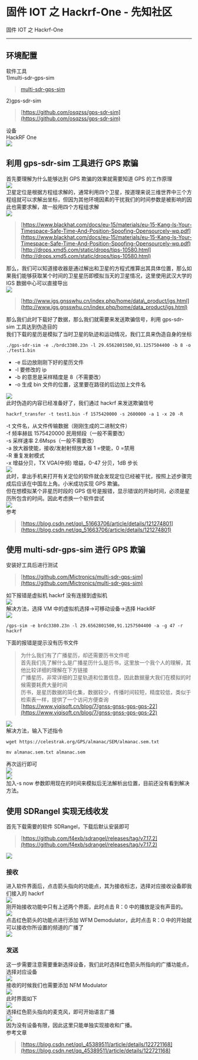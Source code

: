 

# 固件 IOT 之 Hackrf-One - 先知社区

固件 IOT 之 Hackrf-One

- - -

## 环境配置

软件工具  
1)multi-sdr-gps-sim

> [multi-sdr-gps-sim](https://github.com/Mictronics/multi-sdr-gps-sim)

2)gps-sdr-sim

> [https://github.com/osqzss/gps-sdr-sim](https://github.com/osqzss/gps-sdr-sim)

设备  
HackRF One  
[![](assets/1707954457-8c454fae7e6fb724c5bb533d212cf7f9.jpeg)](https://cdn.nlark.com/yuque/0/2023/jpeg/29034274/1701918642155-5128c1c9-4b08-4da0-9742-01205f13e8b0.jpeg?x-oss-process=image/auto-orient,1#averageHue=%23a3a19b&clientId=ue98f4ace-ffa2-4&from=paste&height=2688&id=ud930c4f9&originHeight=4032&originWidth=3024&originalType=binary&ratio=1.5&rotation=0&showTitle=false&size=3530498&status=done&style=none&taskId=u7c8a436f-696c-4a11-a232-49216660b8a&title=&width=2016)

## 利用 gps-sdr-sim 工具进行 GPS 欺骗

首先要理解为什么能够达到 GPS 欺骗的效果就需要知道 GPS 的工作原理  
[![](assets/1707954457-fc8fce884f41bae0c1e379bbcd17a696.png)](https://cdn.nlark.com/yuque/0/2023/png/29034274/1701746660804-efecb196-4c7b-4338-a690-a9af3c69ff41.png#averageHue=%23f9f9f9&clientId=u624264ca-a6a9-4&from=paste&height=596&id=u1cf6a163&originHeight=894&originWidth=1245&originalType=binary&ratio=1.5&rotation=0&showTitle=false&size=334536&status=done&style=none&taskId=u29685c6b-5d95-4d7f-9890-4bfd9b7de3b&title=&width=830)  
卫星定位是根据方程组求解的，通常利用四个卫星，按道理来说三维世界中三个方程组就可以求解出坐标，但因为其他环境因素的干扰我们的时间参数是被影响的因此也需要求解，故一般用四个方程组求解  
[![](assets/1707954457-b7afd964865d41a1cf72b4915ca1d83c.png)](https://cdn.nlark.com/yuque/0/2023/png/29034274/1701747309165-c477914c-b183-4e39-a9be-1a6387d88f10.png#averageHue=%23f2f2f2&clientId=u624264ca-a6a9-4&from=paste&height=103&id=u205a61ba&originHeight=155&originWidth=495&originalType=binary&ratio=1.5&rotation=0&showTitle=false&size=18400&status=done&style=none&taskId=u4ac80bfa-3b14-469f-a56d-a9319e6422d&title=&width=330)

> [https://www.blackhat.com/docs/eu-15/materials/eu-15-Kang-Is-Your-Timespace-Safe-Time-And-Position-Spoofing-Opensourcely-wp.pdf](https://www.blackhat.com/docs/eu-15/materials/eu-15-Kang-Is-Your-Timespace-Safe-Time-And-Position-Spoofing-Opensourcely-wp.pdf)  
> [http://drops.xmd5.com/static/drops/tips-10580.html](http://drops.xmd5.com/static/drops/tips-10580.html)

那么，我们可以知道接收器是通过解出和卫星的方程式推算出其具体位置，那么如果我们能够获取某个时间的卫星星历即模拟当天的卫星情况，这里使用武汉大学的 IGS 数据中心可以直接导出  
[![](assets/1707954457-5b4d0483f7e917bd96a31abb6bd5eb34.png)](https://cdn.nlark.com/yuque/0/2023/png/29034274/1701746853829-8eaf0d79-a7c7-48b0-b083-a2aabe95dc76.png#averageHue=%238d8f71&clientId=u624264ca-a6a9-4&from=paste&height=839&id=u643af730&originHeight=1258&originWidth=2324&originalType=binary&ratio=1.5&rotation=0&showTitle=false&size=1134032&status=done&style=none&taskId=udfe27950-8e91-4a23-9a59-934e45c3071&title=&width=1549.3333333333333)

> [http://www.igs.gnsswhu.cn/index.php/home/data\_product/igs.html](http://www.igs.gnsswhu.cn/index.php/home/data_product/igs.html)

那么我们此时下载好了数据，那么我们就需要来发送欺骗信号，利用 gps-sdr-sim 工具达到伪造目的  
我们下载的星历是模拟了当时卫星的轨迹和运动情况，我们工具来伪造自身的坐标

```plain
./gps-sdr-sim -e ./brdc3380.23n -l 29.6562801500,91.1257504400 -b 8 -o ./test1.bin
```

-   \-e 后边放刚刚下好的星历文件
-   \-l 要修改的 ip
-   \-b 的意思是采样精度是 8（不需要改）
-   \-o 生成 bin 文件的位置，这里要在路径的后边加上文件名

[![](assets/1707954457-4da6509ddbbce781809b6b3360e62af9.png)](https://cdn.nlark.com/yuque/0/2023/png/29034274/1701747154429-6bb6b68b-9593-456b-bff0-f0b1c7bb59b7.png#averageHue=%232a2c36&clientId=u624264ca-a6a9-4&from=paste&height=203&id=u7af0ddc4&originHeight=304&originWidth=811&originalType=binary&ratio=1.5&rotation=0&showTitle=false&size=72005&status=done&style=none&taskId=u50fb8e4b-3845-4a68-b7aa-3063363465c&title=&width=540.6666666666666)  
此时伪造的内容已经准备好了，我们通过 hackrf 来发送欺骗信号

```plain
hackrf_transfer -t test1.bin -f 1575420000 -s 2600000 -a 1 -x 20 -R
```

\-t 文件名，从文件传输数据（刚刚生成的二进制文件）  
\-f 频率赫兹 1575420000 民用频段（一般不需要改）  
\-s 采样速率 2.6Msps（一般不需要改）  
\-a 放大器使能，接收/发射射频放大器 1 =使能，0 =禁用  
\-R 重复发射模式  
\-x 增益分贝，TX VGA(中频) 增益，0-47 分贝，1dB 步长  
[![](assets/1707954457-095df852e25f61fdabbb84bdcaa68ddf.png)](https://cdn.nlark.com/yuque/0/2023/png/29034274/1701747165043-da9e18e4-048e-4630-a886-8494ec534169.png#averageHue=%232f313a&clientId=u624264ca-a6a9-4&from=paste&height=605&id=ue76dfa9f&originHeight=907&originWidth=803&originalType=binary&ratio=1.5&rotation=0&showTitle=false&size=225703&status=done&style=none&taskId=u815a1be7-2575-4bec-8341-3a71f34e274&title=&width=535.3333333333334)  
此时，拿出手机来打开有关定位的软件就会发现定位已经被干扰，按照上述步骤完成后应该在中国左上角。小米成功实现 GPS 欺骗。  
但在想模拟某个非星历时段的 GPS 信号是报错，显示错误的开始时间，必须是星历所包含的时间。因此考虑换一个软件尝试  
[![](assets/1707954457-cfbcac91ac46a7ec63ee171e546947db.png)](https://cdn.nlark.com/yuque/0/2023/png/29034274/1701920369106-e3bdf4bc-7d3b-4084-8415-1ff0e1020910.png#averageHue=%23282a34&clientId=u18b935a4-cc34-4&from=paste&height=447&id=u33d8e33e&originHeight=671&originWidth=1127&originalType=binary&ratio=1.5&rotation=0&showTitle=false&size=114230&status=done&style=none&taskId=u25550592-6cc4-40ff-9c0b-bbc2228c1eb&title=&width=751.3333333333334)  
参考

> [https://blog.csdn.net/qq\_51663706/article/details/121274801](https://blog.csdn.net/qq_51663706/article/details/121274801)

## 使用 multi-sdr-gps-sim 进行 GPS 欺骗

安装好工具后进行测试

> [https://github.com/Mictronics/multi-sdr-gps-sim](https://github.com/Mictronics/multi-sdr-gps-sim)

如下报错是虚拟机 hackrf 没有连接到虚拟机  
[![](assets/1707954457-14e3364a9477f939b13f87d561c6c445.png)](https://cdn.nlark.com/yuque/0/2023/png/29034274/1701917925039-fd5a1b02-997a-48dd-b148-e4a785f39486.png#averageHue=%23171421&clientId=ue98f4ace-ffa2-4&from=paste&height=315&id=fBP6c&originHeight=473&originWidth=716&originalType=binary&ratio=1.5&rotation=0&showTitle=false&size=29051&status=done&style=none&taskId=u4bf5dab3-1ccb-49e8-8fcb-cc7b4b7892d&title=&width=477.3333333333333)  
解决方法，选择 VM 中的虚拟机选择->可移动设备->选择 HackRF  
[![](assets/1707954457-ae374e6cae9076090491aeb51c80feca.png)](https://cdn.nlark.com/yuque/0/2023/png/29034274/1701918001475-b656fbe2-dfe1-49cf-bd66-396c7498d108.png#averageHue=%23f4f2f1&clientId=ue98f4ace-ffa2-4&from=paste&height=353&id=ub19aeace&originHeight=529&originWidth=1195&originalType=binary&ratio=1.5&rotation=0&showTitle=false&size=91270&status=done&style=none&taskId=u27e5c3a6-a8c1-4551-8e56-6b2b28f06ec&title=&width=796.6666666666666)

```plain
/gps-sim -e brdc3380.23n -l 29.6562801500,91.1257504400 -a -g 47 -r hackrf
```

下面的报错是提示没有历书文件

> 为什么我们有了广播星历，却还需要历书文件呢  
> 首先我们先了解什么是广播星历什么是历书，这里放一个我个人的理解，其他比较详细的理解在下方链接  
> 广播星历，非常详细的卫星轨道和位置信息，因此数据量大我们在模拟的时候需要耗费大量时间  
> 历书，是星历数据的简化集，数据较少，传播时间较短，精度较低，类似于检索表一样，提供了一个访问方便查询  
> [https://www.yiqisoft.cn/blog/7/gnss-gnss-gps-gps-22](https://www.yiqisoft.cn/blog/7/gnss-gnss-gps-gps-22)

[![](assets/1707954457-511953bb8febbe79dc2f51d6c53fef48.png)](https://cdn.nlark.com/yuque/0/2023/png/29034274/1701918052950-5b5fdca4-4161-4545-b6a5-de82d7a0b5c3.png#averageHue=%23181624&clientId=ue98f4ace-ffa2-4&from=paste&height=319&id=u8080e164&originHeight=479&originWidth=723&originalType=binary&ratio=1.5&rotation=0&showTitle=false&size=59173&status=done&style=none&taskId=u9d01b678-49ab-4c9a-8fdb-aa9940e8836&title=&width=482)  
解决方法，输入下述指令

```plain
wget https://celestrak.org/GPS/almanac/SEM/almanac.sem.txt

mv almanac.sem.txt almanac.sem
```

再次运行即可  
[![](assets/1707954457-a89df7a334f404a87688fb30b372cb18.png)](https://cdn.nlark.com/yuque/0/2023/png/29034274/1701761336003-d8c030b4-c0c1-439f-8a54-6debb95d1c90.png#averageHue=%23262431&clientId=u04a073ef-3e0b-4&from=paste&height=819&id=ubc44fa38&originHeight=1229&originWidth=1518&originalType=binary&ratio=1.5&rotation=0&showTitle=false&size=192550&status=done&style=none&taskId=u50047b65-8452-414a-9b26-d3a63607b0d&title=&width=1012)  
[![](assets/1707954457-8f054f0c41440337b813e5fe1602b40e.jpeg)](https://cdn.nlark.com/yuque/0/2023/jpeg/29034274/1701761398667-a8812766-ad6e-4ae3-b31f-6c2a800cc370.jpeg?x-oss-process=image/auto-orient,1#averageHue=%2377ac5e&clientId=u04a073ef-3e0b-4&from=paste&height=2688&id=u3ea200d2&originHeight=4032&originWidth=3024&originalType=binary&ratio=1.5&rotation=0&showTitle=false&size=2424160&status=done&style=none&taskId=u0c70a926-0cf0-46b6-b621-a6ae4e11fd5&title=&width=2016)  
加入-s now 参数即用现在的时间来模拟后无法解析出位置，目前还没有看到解决方法。

## 使用 SDRangel 实现无线收发

首先下载需要的软件 SDRangel，下载后默认安装即可

> [https://github.com/f4exb/sdrangel/releases/tag/v7.17.2](https://github.com/f4exb/sdrangel/releases/tag/v7.17.2)

[![](assets/1707954457-b5541c7b3442279afe4eeb8d2d5514b1.png)](https://cdn.nlark.com/yuque/0/2023/png/29034274/1701917151168-36172c7a-7bc4-4308-a988-b5cef46fc514.png#averageHue=%23fefdfd&clientId=ue98f4ace-ffa2-4&from=paste&height=865&id=u3897566a&originHeight=1298&originWidth=2273&originalType=binary&ratio=1.5&rotation=0&showTitle=false&size=253452&status=done&style=none&taskId=ud13a292c-7c44-4dcc-95df-c9371994d1a&title=&width=1515.3333333333333)

### 接收

进入软件界面后，点击箭头指向的功能点，其为接收标志，选择对应接收设备即我们接入的 hackrf  
[![](assets/1707954457-13fe098ac95bddb40a4c4a53be55bbb0.png)](https://cdn.nlark.com/yuque/0/2023/png/29034274/1701917202846-f989e578-3245-4c13-9401-b1e41b2129e3.png#averageHue=%232e2c29&clientId=ue98f4ace-ffa2-4&from=paste&height=547&id=u39dd74b1&originHeight=821&originWidth=1547&originalType=binary&ratio=1.5&rotation=0&showTitle=false&size=164557&status=done&style=none&taskId=u2a029d6e-95ca-4449-ba65-247127ebbd0&title=&width=1031.3333333333333)  
刚开始接收功能中只有上述两个界面，此时点击 R：0 中的播放是没有声音的。  
[![](assets/1707954457-a9e619c84b6cbb42d48346c3afb031db.png)](https://cdn.nlark.com/yuque/0/2023/png/29034274/1701917295072-a1c2ffa9-e6fb-4c3e-b620-05c49f6ffb2b.png#averageHue=%2331302e&clientId=ue98f4ace-ffa2-4&from=paste&height=565&id=uda2b55b9&originHeight=848&originWidth=2560&originalType=binary&ratio=1.5&rotation=0&showTitle=false&size=214378&status=done&style=none&taskId=uc3a2acb3-bd0b-43c5-bd52-0e59ba9f5f1&title=&width=1706.6666666666667)  
点击红色箭头的功能点进行添加 WFM Demodulator，此时点击 R：0 中的开始就可以接收你所设置的频道的广播了  
[![](assets/1707954457-3a71a6e2061bb5ae9e07c7c3bd48e00f.png)](https://cdn.nlark.com/yuque/0/2023/png/29034274/1701917363418-5aa1ffd9-1657-4dbb-bcff-2d5dee7ffa77.png#averageHue=%233f3e3b&clientId=ue98f4ace-ffa2-4&from=paste&height=621&id=u53d99ebc&originHeight=932&originWidth=2560&originalType=binary&ratio=1.5&rotation=0&showTitle=false&size=283325&status=done&style=none&taskId=u7b526220-9529-48da-b329-9d0aa63e365&title=&width=1706.6666666666667)

### 发送

这一步需要注意需要重新选择设备，我们此时选择红色箭头所指向的广播功能点，选择对应设备  
[![](assets/1707954457-d55e243edcae8a6fb315e1965b83f453.png)](https://cdn.nlark.com/yuque/0/2023/png/29034274/1701917493870-a5e8a6db-fcc2-41e6-b598-4c830cad72e9.png#averageHue=%232b2827&clientId=ue98f4ace-ffa2-4&from=paste&height=592&id=ua83df0b4&originHeight=888&originWidth=1512&originalType=binary&ratio=1.5&rotation=0&showTitle=false&size=151756&status=done&style=none&taskId=u263c6667-5c1f-469b-9ec3-8cdf58f9145&title=&width=1008)  
接收的时候我们也需要添加 NFM Modulator  
[![](assets/1707954457-6c1ba7bca63927820ae20ecc5ba204f4.png)](https://cdn.nlark.com/yuque/0/2023/png/29034274/1701917524632-9178951c-d3c5-4e76-b5ab-b37d238dc7e7.png#averageHue=%23433f3b&clientId=ue98f4ace-ffa2-4&from=paste&height=676&id=u9466e4a2&originHeight=1014&originWidth=1571&originalType=binary&ratio=1.5&rotation=0&showTitle=false&size=210041&status=done&style=none&taskId=uf77e6c7c-9cee-4cf2-97c6-acddb4ec77e&title=&width=1047.3333333333333)  
此时界面如下  
[![](assets/1707954457-d4413c1fad334b2da737545b249b37f6.png)](https://cdn.nlark.com/yuque/0/2023/png/29034274/1701917550819-83b803d6-7b8d-4017-a96f-6d93fbaf4242.png#averageHue=%23353231&clientId=ue98f4ace-ffa2-4&from=paste&height=606&id=u18719cec&originHeight=909&originWidth=2560&originalType=binary&ratio=1.5&rotation=0&showTitle=false&size=248028&status=done&style=none&taskId=u470cf102-1b9b-48e3-b775-e3468c08fa6&title=&width=1706.6666666666667)  
选择红色箭头指向的麦克风，即可开始语言广播  
[![](assets/1707954457-8f3f8640e27c453626a61b64be197fd2.png)](https://cdn.nlark.com/yuque/0/2023/png/29034274/1701917596880-484bcfe9-df68-40cf-b50d-2dbd9711612e.png#averageHue=%23353231&clientId=ue98f4ace-ffa2-4&from=paste&height=598&id=u4c460613&originHeight=897&originWidth=2560&originalType=binary&ratio=1.5&rotation=0&showTitle=false&size=244648&status=done&style=none&taskId=ud3b8c766-99d2-4814-9a77-b9fbef13b4c&title=&width=1706.6666666666667)  
因为没有设备有限，因此这里只能单独实现接收和广播。  
参考文章

> [https://blog.csdn.net/qq\_45389511/article/details/122721168](https://blog.csdn.net/qq_45389511/article/details/122721168)
